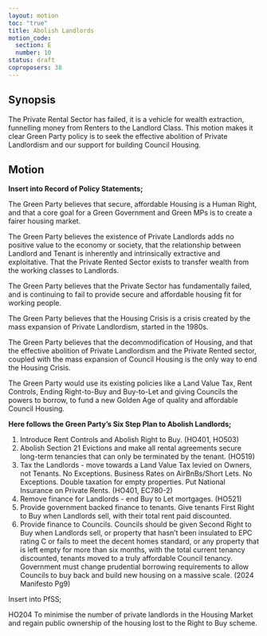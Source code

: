 ```yaml
---
layout: motion
toc: "true"
title: Abolish Landlords
motion_code:
  section: E
  number: 10
status: draft
coproposers: 38
---
```

## S﻿ynopsis

The Private Rental Sector has failed, it is a vehicle for wealth extraction, funnelling money from Renters to the Landlord Class. This motion makes it clear Green Party policy is to seek the effective abolition of Private Landlordism and our support for building Council Housing.

## Motion

**Insert into Record of Policy Statements;**

The Green Party believes that secure, affordable Housing is a Human Right, and that a core goal for a Green Government and Green MPs is to create a fairer housing market.

The Green Party believes the existence of Private Landlords adds no positive value to the economy or society, that the relationship between Landlord and Tenant is inherently and intrinsically extractive and exploitative. That the Private Rented Sector exists to transfer wealth from the working classes to Landlords.

The Green Party believes that the Private Sector has fundamentally failed, and is continuing to fail to provide secure and affordable housing fit for working people.

The Green Party believes that the Housing Crisis is a crisis created by the mass expansion of Private Landlordism, started in the 1980s.

The Green Party believes that the decommodification of Housing, and that the effective abolition of Private Landlordism and the Private Rented sector, coupled with the mass expansion of Council Housing is the only way to end the Housing Crisis.

The Green Party would use its existing policies like a Land Value Tax, Rent Controls, Ending Right-to-Buy and Buy-to-Let and giving Councils the powers to borrow, to fund a new Golden Age of quality and affordable Council Housing.

**Here follows the Green Party’s Six Step Plan to Abolish Landlords;**

1. Introduce Rent Controls and Abolish Right to Buy. (HO401, HO503)
2. Abolish Section 21 Evictions and make all rental agreements secure long-term tenancies that can only be terminated by the tenant. (HO519)
3. Tax the Landlords - move towards a Land Value Tax levied on Owners, not Tenants. No Exceptions. Business Rates on AirBnBs/Short Lets. No Exceptions. Double taxation for empty properties. Put National Insurance on Private Rents. (HO401, EC780-2)
4. Remove finance for Landlords - end Buy to Let mortgages. (HO521)
5. Provide government backed finance to tenants. Give tenants First Right to Buy when Landlords sell, with their total rent paid discounted.
6. Provide finance to Councils. Councils should be given Second Right to Buy when Landlords sell, or property that hasn’t been insulated to EPC rating C or fails to meet the decent homes standard, or any property that is left empty for more than six months, with the total current tenancy discounted, tenants moved to a truly affordable Council tenancy. Government must change prudential borrowing requirements to allow Councils to buy back and build new housing on a massive scale. (2024 Manifesto Pg9)

Insert into PfSS;

HO204 To minimise the number of private landlords in the Housing Market and regain public ownership of the housing lost to the Right to Buy scheme.